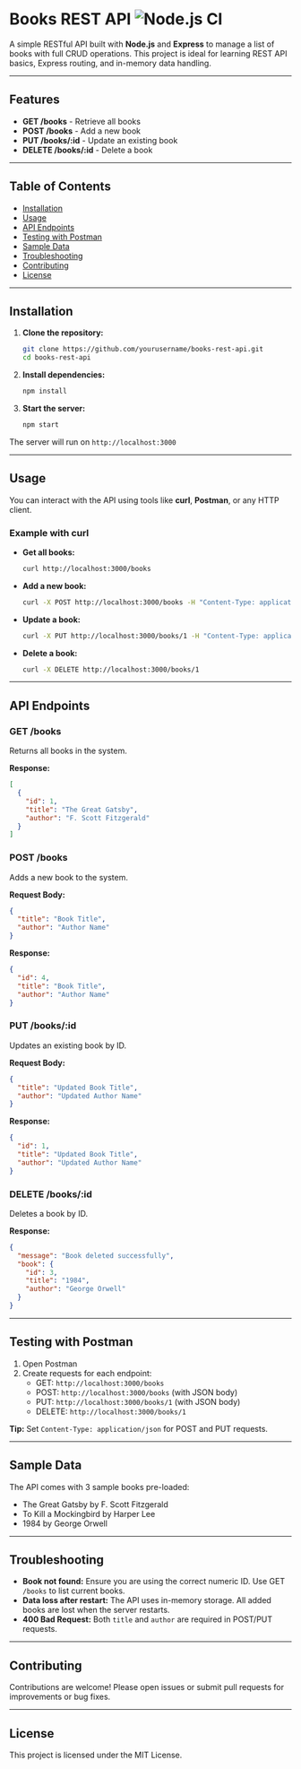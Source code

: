 # Books REST API ![Node.js CI](https://img.shields.io/badge/nodejs-API-green)

A simple RESTful API built with **Node.js** and **Express** to manage a list of books with full CRUD operations. This project is ideal for learning REST API basics, Express routing, and in-memory data handling.

---

## Features

- **GET /books** - Retrieve all books
- **POST /books** - Add a new book
- **PUT /books/:id** - Update an existing book
- **DELETE /books/:id** - Delete a book

---

## Table of Contents
- [Installation](#installation)
- [Usage](#usage)
- [API Endpoints](#api-endpoints)
- [Testing with Postman](#testing-with-postman)
- [Sample Data](#sample-data)
- [Troubleshooting](#troubleshooting)
- [Contributing](#contributing)
- [License](#license)

---

## Installation

1. **Clone the repository:**
   ```bash
   git clone https://github.com/yourusername/books-rest-api.git
   cd books-rest-api
   ```
2. **Install dependencies:**
   ```bash
   npm install
   ```
3. **Start the server:**
   ```bash
   npm start
   ```

The server will run on `http://localhost:3000`

---

## Usage

You can interact with the API using tools like **curl**, **Postman**, or any HTTP client.

### Example with curl

- **Get all books:**
  ```sh
  curl http://localhost:3000/books
  ```
- **Add a new book:**
  ```sh
  curl -X POST http://localhost:3000/books -H "Content-Type: application/json" -d '{"title":"Book Title","author":"Author Name"}'
  ```
- **Update a book:**
  ```sh
  curl -X PUT http://localhost:3000/books/1 -H "Content-Type: application/json" -d '{"title":"Updated Title","author":"Updated Author"}'
  ```
- **Delete a book:**
  ```sh
  curl -X DELETE http://localhost:3000/books/1
  ```

---

## API Endpoints

### GET /books
Returns all books in the system.

**Response:**
```json
[
  {
    "id": 1,
    "title": "The Great Gatsby",
    "author": "F. Scott Fitzgerald"
  }
]
```

### POST /books
Adds a new book to the system.

**Request Body:**
```json
{
  "title": "Book Title",
  "author": "Author Name"
}
```
**Response:**
```json
{
  "id": 4,
  "title": "Book Title",
  "author": "Author Name"
}
```

### PUT /books/:id
Updates an existing book by ID.

**Request Body:**
```json
{
  "title": "Updated Book Title",
  "author": "Updated Author Name"
}
```
**Response:**
```json
{
  "id": 1,
  "title": "Updated Book Title",
  "author": "Updated Author Name"
}
```

### DELETE /books/:id
Deletes a book by ID.

**Response:**
```json
{
  "message": "Book deleted successfully",
  "book": {
    "id": 3,
    "title": "1984",
    "author": "George Orwell"
  }
}
```

---

## Testing with Postman

1. Open Postman
2. Create requests for each endpoint:
   - GET: `http://localhost:3000/books`
   - POST: `http://localhost:3000/books` (with JSON body)
   - PUT: `http://localhost:3000/books/1` (with JSON body)
   - DELETE: `http://localhost:3000/books/1`

**Tip:** Set `Content-Type: application/json` for POST and PUT requests.

---

## Sample Data

The API comes with 3 sample books pre-loaded:
- The Great Gatsby by F. Scott Fitzgerald
- To Kill a Mockingbird by Harper Lee
- 1984 by George Orwell

---

## Troubleshooting
- **Book not found:** Ensure you are using the correct numeric ID. Use GET `/books` to list current books.
- **Data loss after restart:** The API uses in-memory storage. All added books are lost when the server restarts.
- **400 Bad Request:** Both `title` and `author` are required in POST/PUT requests.

---

## Contributing

Contributions are welcome! Please open issues or submit pull requests for improvements or bug fixes.

---

## License

This project is licensed under the MIT License. 